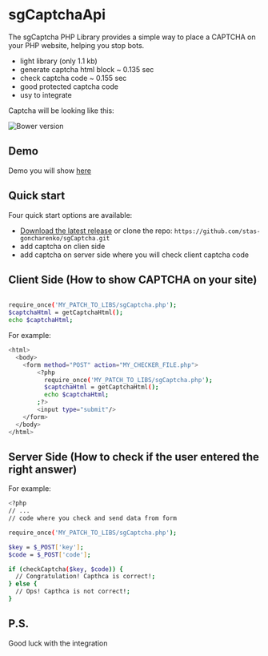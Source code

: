 sgCaptchaApi
==========

The sgCaptcha PHP Library provides a simple way to place a CAPTCHA on your PHP website, helping you stop bots.
- light library (only 1.1 kb)
- generate captcha html block ~ 0.135 sec
- check captcha code ~ 0.155 sec
- good protected captcha code
- usy to integrate

Captcha will be looking like this:

![Bower version](http://goncharenko.biz/img/libs/sgCaptcha/v1/captcha.png)

## Demo

Demo you will show [here](http://goncharenko.biz/sg-captcha-demo)

## Quick start

Four quick start options are available:

- [Download the latest release](https://github.com/stas-goncharenko/sgCaptcha/archive/master.zip) 
or clone the repo: `https://github.com/stas-goncharenko/sgCaptcha.git`
- add captcha on clien side
- add captcha on server side where you will check client captcha code


Client Side (How to show CAPTCHA on your site)
----------------------------------------------

```bash

require_once('MY_PATCH_TO_LIBS/sgCaptcha.php');
$captchaHtml = getCaptchaHtml();
echo $captchaHtml;
```

For example:

```bash
<html>
  <body>
    <form method="POST" action="MY_CHECKER_FILE.php">
        <?php 
          require_once('MY_PATCH_TO_LIBS/sgCaptcha.php');
          $captchaHtml = getCaptchaHtml();
          echo $captchaHtml;
        ;?>
        <input type="submit"/>
    </form>
  </body>
</html>
```


Server Side (How to check if the user entered the right answer)
--------------------------------------------------------------

For example:

```bash
<?php
// ...
// code where you check and send data from form

require_once('MY_PATCH_TO_LIBS/sgCaptcha.php');

$key = $_POST['key'];
$code = $_POST['code'];

if (checkCaptcha($key, $code)) {
  // Congratulation! Capthca is correct!;
} else {
  // Ops! Capthca is not correct!;
}
```

## P.S.
Good luck with the integration 
